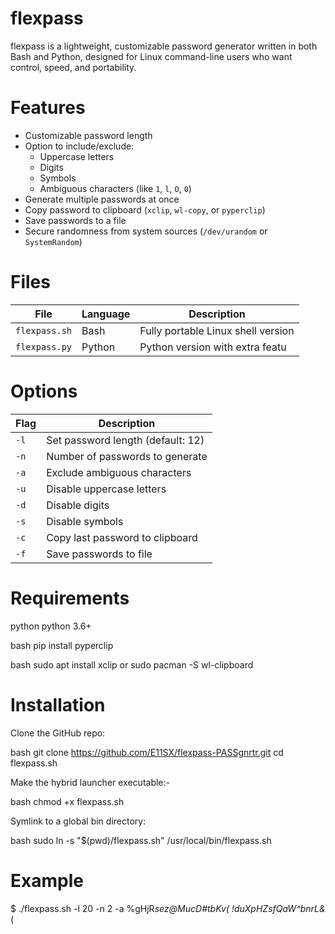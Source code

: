 
# flexpass


flexpass is a lightweight, customizable password generator written in both Bash and Python, designed for Linux command-line users who want control, speed, and portability.


# Features


- Customizable password length
- Option to include/exclude:
  - Uppercase letters
  - Digits
  - Symbols
  - Ambiguous characters (like `1`, `l`, `O`, `0`)
- Generate multiple passwords at once
- Copy password to clipboard (`xclip`, `wl-copy`, or `pyperclip`)
- Save passwords to a file
- Secure randomness from system sources (`/dev/urandom` or `SystemRandom`)


# Files

| File          | Language | Description                         |
|---------------|----------|-------------------------------------|
| `flexpass.sh` | Bash     | Fully portable Linux shell version  |
| `flexpass.py` | Python   | Python version with extra featu


# Options
| Flag | Description                       |
| ---- | --------------------------------- |
| `-l` | Set password length (default: 12) |
| `-n` | Number of passwords to generate   |
| `-a` | Exclude ambiguous characters      |
| `-u` | Disable uppercase letters         |
| `-d` | Disable digits                    |
| `-s` | Disable symbols                   |
| `-c` | Copy last password to clipboard   |
| `-f` | Save passwords to file            |


# Requirements

python
python 3.6+

bash 
pip install pyperclip

bash
sudo apt install xclip
or
sudo pacman -S wl-clipboard


# Installation

Clone the GitHub repo:

bash
git clone https://github.com/E11SX/flexpass-PASSgnrtr.git
cd flexpass.sh

Make the hybrid launcher executable:-

bash
chmod +x flexpass.sh

Symlink to a global bin directory:

bash
sudo ln -s "$(pwd)/flexpass.sh" /usr/local/bin/flexpass.sh


# Example

$ ./flexpass.sh -l 20 -n 2 -a
%gHjR*sez@MucD#tbKv(
!duXpHZsfQaW^bnrL&*(


